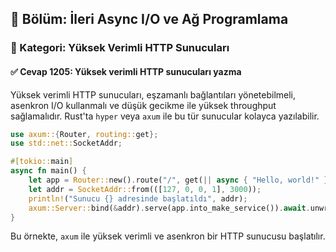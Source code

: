 ## 📘 Bölüm: İleri Async I/O ve Ağ Programlama  
### 🔹 Kategori: Yüksek Verimli HTTP Sunucuları  
#### ✅ Cevap 1205: Yüksek verimli HTTP sunucuları yazma

Yüksek verimli HTTP sunucuları, eşzamanlı bağlantıları yönetebilmeli, asenkron I/O kullanmalı ve düşük gecikme ile yüksek throughput sağlamalıdır. Rust'ta `hyper` veya `axum` ile bu tür sunucular kolayca yazılabilir.

```rust
use axum::{Router, routing::get};
use std::net::SocketAddr;

#[tokio::main]
async fn main() {
    let app = Router::new().route("/", get(|| async { "Hello, world!" }));
    let addr = SocketAddr::from(([127, 0, 0, 1], 3000));
    println!("Sunucu {} adresinde başlatıldı", addr);
    axum::Server::bind(&addr).serve(app.into_make_service()).await.unwrap();
}
```

Bu örnekte, `axum` ile yüksek verimli ve asenkron bir HTTP sunucusu başlatılır.
